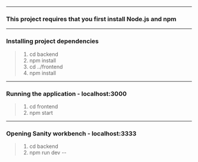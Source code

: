 
---

### This project requires that you first install Node.js and npm


---

### Installing project dependencies
>   1.  cd backend
>   2.  npm install
>   3.  cd ../frontend
>   4.  npm install
    
    
---
### Running the application - localhost:3000
>    1.  cd frontend
>   2.  npm start
---
### Opening Sanity workbench - localhost:3333
 >   1.  cd backend
 >   2.  npm run dev
--